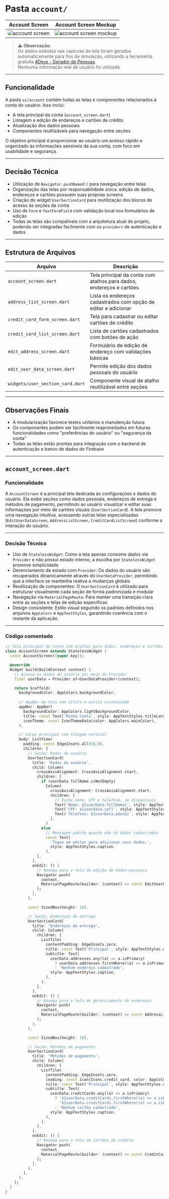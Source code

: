 # Pasta `account/`

| Account Screen | Account Screen Mockup | 
|----------------|------------------------|
| ![account screen](../assets/screenshots/account_screen.png) | ![account screen mockup](../assets/screenshots/account_screen_mock.png) |

> ⚠️ **Observação**:  
> Os dados exibidos nas capturas de tela foram gerados automaticamente para fins de simulação, utilizando a ferramenta gratuita [4Devs - Gerador de Pessoas](https://www.4devs.com.br/computacao).  
> Nenhuma informação real de usuário foi utilizada.

---

## Funcionalidade

A pasta `ui/account` contém todas as telas e componentes relacionados à conta do usuário. Isso inclui:

- A tela principal da conta (`account_screen.dart`)
- Listagem e edição de endereços e cartões de crédito
- Atualização dos dados pessoais
- Componentes reutilizáveis para navegação entre seções

O objetivo principal é proporcionar ao usuário um acesso rápido e organizado às informações sensíveis da sua conta, com foco em usabilidade e segurança.

---

## Decisão Técnica

- Utilização de `Navigator.pushNamed()` para navegação entre telas
- Organização das telas por responsabilidade única: edição de dados, endereços e cartões possuem suas próprias screens
- Criação do widget `UserSectionCard` para reutilização dos blocos de acesso às seções da conta
- Uso de `Form` e `TextFormField` com validação local nos formulários de edição
- Todas as telas são compatíveis com a arquitetura atual do projeto, podendo ser integradas facilmente com os `providers` de autenticação e dados

---

## Estrutura de Arquivos

| Arquivo                          | Descrição                                                                 |
|----------------------------------|---------------------------------------------------------------------------|
| `account_screen.dart`            | Tela principal da conta com atalhos para dados, endereços e cartões       |
| `address_list_screen.dart`       | Lista os endereços cadastrados com opção de editar e adicionar            |
| `credit_card_form_screen.dart`   | Tela para cadastrar ou editar cartões de crédito                          |
| `credit_card_list_screen.dart`   | Lista de cartões cadastrados com botões de ação                           |
| `edit_address_screen.dart`       | Formulário de edição de endereço com validações básicas                   |
| `edit_user_data_screen.dart`     | Permite edição dos dados pessoais do usuário                              |
| `widgets/user_section_card.dart` | Componente visual de atalho reutilizável entre seções                     |

---
## Observações Finais
- A modularização favorece testes unitários e manutenção futura
- Os componentes podem ser facilmente reaproveitados em futuras funcionalidades como "preferências do usuário" ou "segurança da conta"
- Todas as telas estão prontas para integração com o backend de autenticação e banco de dados do Firebase

---

## `account_screen.dart`

### Funcionalidade
A `AccountScreen` é a principal tela dedicada às configurações e dados do usuário. Ela exibe seções como dados pessoais, endereços de entrega e métodos de pagamento, permitindo ao usuário visualizar e editar suas informações por meio de cartões visuais (`UserSectionCard`).
A tela promove uma navegação intuitiva, acessando outras telas especializadas (`EditUserDataScreen`, `AddressListScreen`, `CreditCardListScreen`) conforme a interação do usuário.

---
### Decisão Técnica
- Uso de `StatelessWidget`: Como a tela apenas consome dados via `Provider` e não possui estado interno, a escolha por `StatelessWidget` promove simplicidade
- Gerenciamento de estado com `Provider`: Os dados do usuário são recuperados dinamicamente através do `UserDataProvider`, permitindo que a interface se mantenha reativa a mudanças globais
- Reutilização de componentes: O `UserSectionCard` é utilizado para estruturar visualmente cada seção de forma padronizada e modular
- Navegação via `MaterialPageRoute`: Para manter uma transição clara entre as seções e telas de edição específicas
- Design consistente: Estilo visual seguindo os padrões definidos nos arquivos `AppColors` e `AppTextStyles`, garantindo coerência com o restante da aplicação.
  
---
### Código comentado
```dart
// Tela principal da conta com atalhos para dados, endereços e cartões
class AccountScreen extends StatelessWidget {
  const AccountScreen({super.key});

  @override
  Widget build(BuildContext context) {
    // Acessa os dados do usuário por meio do Provider
    final userData = Provider.of<UserDataProvider>(context);

    return Scaffold(
      backgroundColor: AppColors.backgroundColor,
      
      // AppBar da tela com título e estilo customizado
      appBar: AppBar(
        backgroundColor: AppColors.lightBackgroundColor,
        title: const Text('Minha Conta', style: AppTextStyles.titleLargeWhite),
        iconTheme: const IconThemeData(color: AppColors.mainColor),
      ),

      // Corpo principal com rolagem vertical
      body: ListView(
        padding: const EdgeInsets.all(16.0),
        children: [
          // Seção: Dados do usuário
          UserSectionCard(
            title: 'Dados do usuário',
            child: Column(
              crossAxisAlignment: CrossAxisAlignment.start,
              children: [
                if (userData.fullName.isNotEmpty)
                  Column(
                    crossAxisAlignment: CrossAxisAlignment.start,
                    children: [
                      // Exibe nome, CPF e telefone, se disponíveis
                      Text('Nome: ${userData.fullName}', style: AppTextStyles.body),
                      Text('CPF: ${userData.cpf}', style: AppTextStyles.body),
                      Text('Telefone: ${userData.phone}', style: AppTextStyles.body),
                    ],
                  )
                else
                  // Mensagem padrão quando não há dados cadastrados
                  const Text(
                    'Toque em editar para adicionar seus dados.',
                    style: AppTextStyles.caption,
                  ),
              ],
            ),
            onEdit: () {
              // Navega para a tela de edição de dados pessoais
              Navigator.push(
                context,
                MaterialPageRoute(builder: (context) => const EditUserDataScreen()),
              );
            },
          ),

          const SizedBox(height: 16),

          // Seção: Endereços de entrega
          UserSectionCard(
            title: 'Endereços de entrega',
            child: Column(
              children: [
                ListTile(
                  contentPadding: EdgeInsets.zero,
                  title: const Text('Principal', style: AppTextStyles.dishTitle),
                  subtitle: Text(
                    userData.addresses.any((a) => a.isPrimary)
                      ? userData.addresses.firstWhere((a) => a.isPrimary).fullAddress
                      : 'Nenhum endereço cadastrado',
                    style: AppTextStyles.caption,
                  ),
                ),
              ],
            ),
            onEdit: () {
              // Navega para a tela de gerenciamento de endereços
              Navigator.push(
                context,
                MaterialPageRoute(builder: (context) => const AddressListScreen()),
              );
            },
          ),

          const SizedBox(height: 16),

          // Seção: Métodos de pagamento
          UserSectionCard(
            title: 'Métodos de pagamento',
            child: Column(
              children: [
                ListTile(
                  contentPadding: EdgeInsets.zero,
                  leading: const Icon(Icons.credit_card, color: AppColors.mainColor),
                  title: const Text('Principal', style: AppTextStyles.dishTitle),
                  subtitle: Text(
                    userData.creditCards.any((a) => a.isPrimary)
                      ? '${userData.creditCards.firstWhere((a) => a.isPrimary).brand} - '
                        '${userData.creditCards.firstWhere((a) => a.isPrimary).maskedNumber}'
                      : 'Nenhum cartão cadastrado',
                    style: AppTextStyles.caption,
                  ),
                ),
              ],
            ),
            onEdit: () {
              // Navega para a tela de cartões de crédito
              Navigator.push(
                context,
                MaterialPageRoute(builder: (context) => const CreditCardListScreen()),
              );
            },
          ),
        ],
      ),
    );
  }
}
